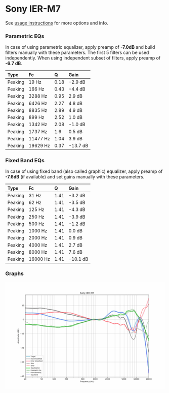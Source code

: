 # Sony IER-M7
See [usage instructions](https://github.com/jaakkopasanen/AutoEq#usage) for more options and info.

### Parametric EQs
In case of using parametric equalizer, apply preamp of **-7.0dB** and build filters manually
with these parameters. The first 5 filters can be used independently.
When using independent subset of filters, apply preamp of **-6.7 dB**.

| Type    | Fc       |    Q | Gain     |
|:--------|:---------|:-----|:---------|
| Peaking | 19 Hz    | 0.18 | -2.9 dB  |
| Peaking | 166 Hz   | 0.43 | -4.4 dB  |
| Peaking | 3288 Hz  | 0.95 | 2.9 dB   |
| Peaking | 6426 Hz  | 2.27 | 4.8 dB   |
| Peaking | 8835 Hz  | 2.89 | 4.9 dB   |
| Peaking | 899 Hz   | 2.52 | 1.0 dB   |
| Peaking | 1342 Hz  | 2.08 | -1.0 dB  |
| Peaking | 1737 Hz  | 1.6  | 0.5 dB   |
| Peaking | 11477 Hz | 1.04 | 3.9 dB   |
| Peaking | 19629 Hz | 0.37 | -13.7 dB |

### Fixed Band EQs
In case of using fixed band (also called graphic) equalizer, apply preamp of **-7.6dB**
(if available) and set gains manually with these parameters.

| Type    | Fc       |    Q | Gain     |
|:--------|:---------|:-----|:---------|
| Peaking | 31 Hz    | 1.41 | -3.2 dB  |
| Peaking | 62 Hz    | 1.41 | -3.5 dB  |
| Peaking | 125 Hz   | 1.41 | -4.3 dB  |
| Peaking | 250 Hz   | 1.41 | -3.9 dB  |
| Peaking | 500 Hz   | 1.41 | -1.2 dB  |
| Peaking | 1000 Hz  | 1.41 | 0.0 dB   |
| Peaking | 2000 Hz  | 1.41 | 0.9 dB   |
| Peaking | 4000 Hz  | 1.41 | 2.7 dB   |
| Peaking | 8000 Hz  | 1.41 | 7.6 dB   |
| Peaking | 16000 Hz | 1.41 | -10.1 dB |

### Graphs
![](./Sony%20IER-M7.png)